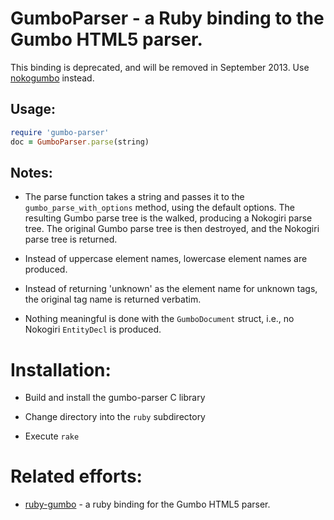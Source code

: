 GumboParser - a Ruby binding to the Gumbo HTML5 parser.
===========

This binding is deprecated, and will be removed in September 2013.  Use
[nokogumbo](https://github.com/rubys/nokogumbo/#readme) instead.

Usage:
-----

```ruby
require 'gumbo-parser'
doc = GumboParser.parse(string)
```

Notes:
-----

* The parse function takes a string and passes it to the
<code>gumbo_parse_with_options</code> method, using the default options.
The resulting Gumbo parse tree is the walked, producing a Nokogiri parse tree.
The original Gumbo parse tree is then destroyed, and the Nokogiri parse tree
is returned. 

* Instead of uppercase element names, lowercase element names are produced.

* Instead of returning 'unknown' as the element name for unknown tags, the
original tag name is returned verbatim.

* Nothing meaningful is done with the `GumboDocument` struct, i.e., no
Nokogiri `EntityDecl` is produced.

Installation:
============

* Build and install the gumbo-parser C library

* Change directory into the `ruby` subdirectory

* Execute `rake`

Related efforts:
============

* [ruby-gumbo](https://github.com/galdor/ruby-gumbo#readme) - a ruby binding
for the Gumbo HTML5 parser.
